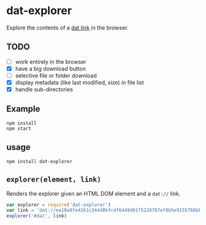 # dat-explorer

Explore the contents of a [dat link](http://github.com/maxogden/dat) in the browser.

## TODO

- [ ] work entirely in the browser
- [x] have a big download button
- [ ] selective file or folder download
- [x] display metadata (like last modified, size) in file list
- [x] handle sub-directories

## Example

```
npm install
npm start
```


## usage

```npm install dat-explorer```

## `explorer(element, link)`

Renders the explorer given an HTML DOM element and a `dat://` link.

```js
var explorer = require('dat-explorer')
var link = 'dat://ea18e8fe42b1c344d8bfcdf6449d61f5228767ef8b5e9155768bba436245af84'
explorer('#dat', link)
```
